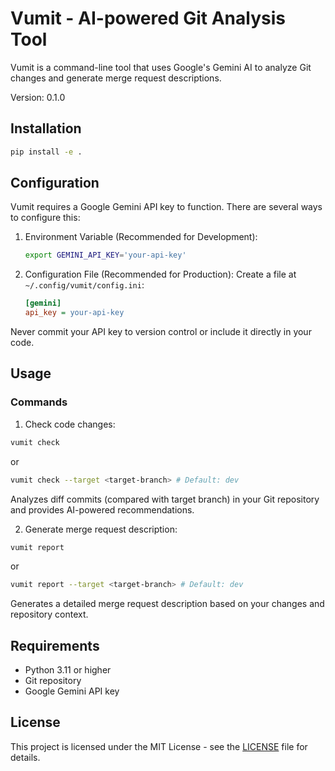 # Vumit - AI-powered Git Analysis Tool

Vumit is a command-line tool that uses Google's Gemini AI to analyze Git changes and generate merge request descriptions.

Version: 0.1.0

## Installation

```bash
pip install -e .
```

## Configuration

Vumit requires a Google Gemini API key to function. There are several ways to configure this:

1. Environment Variable (Recommended for Development):
   ```bash
   export GEMINI_API_KEY='your-api-key'
   ```

2. Configuration File (Recommended for Production):
   Create a file at `~/.config/vumit/config.ini`:
   ```ini
   [gemini]
   api_key = your-api-key
   ```

Never commit your API key to version control or include it directly in your code.

## Usage

### Commands

1. Check code changes:
```bash
vumit check
```
or
```bash
vumit check --target <target-branch> # Default: dev
```

Analyzes diff commits (compared with target branch) in your Git repository and provides AI-powered recommendations.

2. Generate merge request description:
```bash
vumit report
```
or

```bash
vumit report --target <target-branch> # Default: dev
```
Generates a detailed merge request description based on your changes and repository context.

## Requirements

- Python 3.11 or higher
- Git repository
- Google Gemini API key

## License

This project is licensed under the MIT License - see the [LICENSE](LICENSE) file for details.